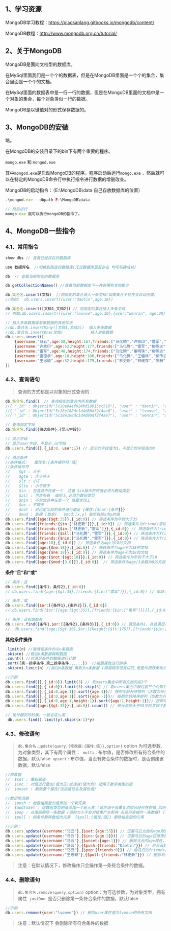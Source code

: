 ## 1、学习资源

MongoDB学习教程：https://piaosanlang.gitbooks.io/mongodb/content/

MongoDB教程：http://www.mongodb.org.cn/tutorial/





## 2、关于MongoDB

MongoDB是面向文档型的数据库。

在MySql里面我们是一个个的数据表，但是在MongoDB里面是一个个的集合，集合里面是一个个的文档。

在MySql里面的数据表中是一行一行的数据，但是在MongoDB里面的文档中是一个对象的集合，每个对象类似一行的数据。

MongoDB是以键值对的形式保存数据的。





## 3、MongoDB的安装

略。



在MongoDB的安装目录下的bin下有两个重要的程序。

`mongo.exe` 和 `mongod.exe`

其中`mongod.exe`是启动MongoDB的程序。程序启动后运行`mongo.exe` ，然后就可以在特定的MongoDB命令行中执行指令进行数据的增删改查。



MongoDB的启动指令：（E:\MongoDB\data 自己存放数据库的位置）

```js
.\mongod.exe --dbpath E:\MongoDB\data

// 然后运行 
mongo.exe 就可以执行mongoDB的指令了。
```





## 4、MongoDB一些指令

### 4.1、常用指令

```js
show dbs // 查看已经存在的数据库

use 数据库名  //切换到指定的数据库(无论数据库是否存在 均可切换成功)

db  // 查看当前所在的数据库

db.getCollectionNames() //查看当前数据库下一共有哪些文档集合

db.集合名.insert(文档)  //向指定的集合录入一条文档(如果集合不存在会自动创建)
//例如:  db.users.insert({user:"daotin",age:18})  

db.集合名.insert([文档1,文档2]) // 向指定的集合插入多条文档
// 例如:db.users.insert([{user:"lvonve",age:10},{user:"wenran", age:20}])

// 插入多条数据或单条数据的其他写法
//db.集合名.insertMany([文档1,文档2])  插入多条数据
//db.集合名.insertOne(文档)            插入单条数据
db.users.insert([
    {username:"马云",age:58,height:167,friends:["马化腾","许家印","雷军","李彦宏","柳传志"]},
    {username:"许家印",age:52,height:177,friends:["马化腾","雷军","柳传志"]},
    {username:"雷军",age:48,height:174,friends:["马化腾","董明珠","柳传志"]},
    {username:"雷德承",age:18,height:180,friends:["马化腾","王健林","柳传志"]},
    {username:"王思聪",age:32,height:179,friends:["林更新","林缓存","陈赫","雷军"]}
])
```



### 4.2、查询语句

> 查询的方式都是以对象的形式查询的

```js
db.集合名.find()  // 查询指定的集合内所有数据
//{ "_id" : ObjectId("5c18e0aef024bd18615cc516"), "user" : "daotin", "age" : 18 }
//{ "_id" : ObjectId("5c18e188dc1d4d80df2f4ae6"), "user" : "lvonve", "age" : 10 }
//{ "_id" : ObjectId("5c18e188dc1d4d80df2f4ae7"), "user" : "wenran", "age" : 20 }

// 查询指定字段
db.集合名.find({筛选条件},{显示字段})

// 显示字段
// 显示user字段，不显示_id字段
db.users.find({},{_id:0, user:1}) // 显示的字段值为1，不显示的字段值为0

// 筛选条件
//条件格式:   属性名:{条件操作符:值} 
//条件操作符
//    $gt : 大于
//    $gte : 大于等于
//    $lt : 小于
//    $lte : 小于等于
//    $in : 包含其中任意一个  注意 $in操作符的值必须为数组类型
//    $all : 包含所有  值同上,必须为数组类型
//    $nin : 不包含其中任意一个 值要求同上
//    $ne : 不等于
//    $not : 对已定义好的条件进行取反 {属性:{$not:{条件}}}
//    $mod : 取模 (取余)   $mod:[x,y] 取所有除x余y的值
db.users.find({age:{$gt:35}},{_id:0}) // 筛选条件为年龄大于35
db.users.find({friends:{$in:["林更新"]}},{_id:0}) // 筛选条件为friends字段有林更新的。
db.users.find({friends:{$in:["林更新","雷军"]}},{_id:0}) // 筛选条件为friends字段有林更新或者有雷军的。
db.users.find({friends:{$all:["马化腾","雷军"]}},{_id:0}) // 筛选条件为friends字段同时包含马化腾和雷军
db.users.find({friends:{$nin:["马化腾","雷军"]}},{_id:0}) // 筛选条件为friends字段不包含马化腾或者不包含雷军即可
db.users.find({age:18},{_id:0}) // 筛选条件为age为18的文档
db.users.find({age:{$ne:18}},{_id:0}) // 筛选条件为age不为18的文档
db.users.find({age:{$ne:18}},{_id:0}) // 筛选条件为age不为18的文档
db.users.find({age:{$not:{$gt:18}}},{_id:0}) // 筛选条件为年龄不大于18
db.users.find({age:{$mod:[3,0]}},{_id:0})  // 筛选条件为age/3余数为0的文档
```



**条件“且”和“或”**

```js
// 条件：且
db.users.find({条件1，条件2},{_id:0})
// db.users.find({age:{$gt:35},friends:{$in:["雷军"]}},{_id:0}) // 年龄大于35，并且friends中有雷军的

// 条件：或
db.users.find({$or:[{条件1},{条件2}]},{_id:0}) 
// db.users.find({$or:[{age:{$gt:35}},{friends:{$in:["雷军"]}}]},{_id:0})  // 年龄大于35，或者friends中有雷军的

// 条件：且和或都有
db.users.find({条件1,$or:[{条件2},{条件3}]},{_id:0}) // 满足条件1，并且满足条件2或者条件3中的一个
//  db.users.find({age:{$gt:30},$or:[{height:{$lt:175}},{friends:{$in:["许家印"]}}]},{_id:0}) // 年龄大于30 ，并且身高小于175或者认识许家印
```



**其他条件操作**

```js
.limit(n) //取满足条件的头n条数据
.skip(n) //跳过n条数据再取数据
.count() //对满足条件的数据进行计数
.sort({第一排序条件,第二排序条件,.....})  //按照属性进行排序
.skip(m).limit(n) //跳过m条数据 再取头n条数据 (调用顺序没有讲究,但是作用效果均为先跳过数据再取数据)

//示例
db.users.find({},{_id:0}).limit(3) // 取users集合中所有文档的前3个
db.users.find({},{_id:0}).limit(3).skip(3) // 取users集合中敲过前三个后取目前文档的前3个
db.users.find({},{_id:0,age:1}).sort({age:1})// 按照年龄升序排列（正数为升序）
db.users.find({},{_id:0,age:1}).sort({age:-1})// 按照年龄降序排列（负数为升序）
db.users.find({},{_id:0,age:1,height:1}).sort({age:1,height:1})// 按照年龄升序排列，如果年龄相同，按照身高升序排列
db.users.find({age:{$gt:35}},{_id:0}).count() // 统计年龄大于35岁的文档个数

// 设计翻页的时候，一般会这么用：
 db.users.find().limit(y).skip((x-1)*y)
```





### 4.3、修改语句

> `db.集合名.update(query,{修改器:{属性:值}},option)`
> option 为可选参数, 为对象类型，其下有两个属性：
> ​    `multi` : 布尔值，是否修改所有符合条件的数据，默认false 
> ​    `upsert` : 布尔值，当没有符合条件的数据时，是否创建该数据，默认false

```js
//修改器
//	$set : 重新赋值
//	$inc : 对值进行叠加(值为正)或递减(值为负) 适用于数字类型的值 
//	$unset : 删除整个属性(包括属性名及属性值)

//数组修改器
//	$push : 给数组类型的值添加一个新元素
//	$addToSet : 给数组类型的值添加一个新元素 (该方法不会重复添加已经存在的值,同时也不会影响原来已经存在的重复值)
//	$pop : 从尾部删除一条数据 (值的大小不会对结果产生影响 永远只会操作一条数据) (值为正 从尾部删除一条数据 值为负 从头部删除一条数据)
//	$pull : 按条件删除数组内元素  {$pull:{属性:值}} 删除指定值的元素

//示例：
db.users.update({username:"马云"},{$set:{age:55}}) // 设置马云文档的age为55
db.users.update({username:"马云"},{$inc:{age:2}})) // 设置马云的age在原来的基础上+2，如果是-2的话是减2
db.users.update({username:"马云"},{$unset:{age:1}}) // 删除马云的age属性，这里age设置的值可以任意。
db.users.update({username:"马云"},{$push:{friends:"Daotin"}}) // 给马云的friends属性的最后增加一个值“Daotin”
db.users.update({username:"马云"},{$pop:{friends:0}}) // 给马云的friends属性从最后删除一个值。这里指令friends的值可随意。
db.users.update({username:"王思聪"},{$pull:{friends:"林更新"}}) // 删除马云的friends属性中的林更新
```

> 注意：在默认情况下，修改操作只会操作第一条符合条件的数据。







### 4.4、删除语句

> `db.集合名.remove(query,option)`
> option：为可选参数，为对象类型，拥有属性
> ​    `justOne`: 是否只删除第一条符合条件的数据，默认false

```js
//示例
db.users.remove({user:"lvonve"}) // 删除user属性值为lvonve的所有文档
```



> 注意：默认情况下  会删除所有符合条件的数据































